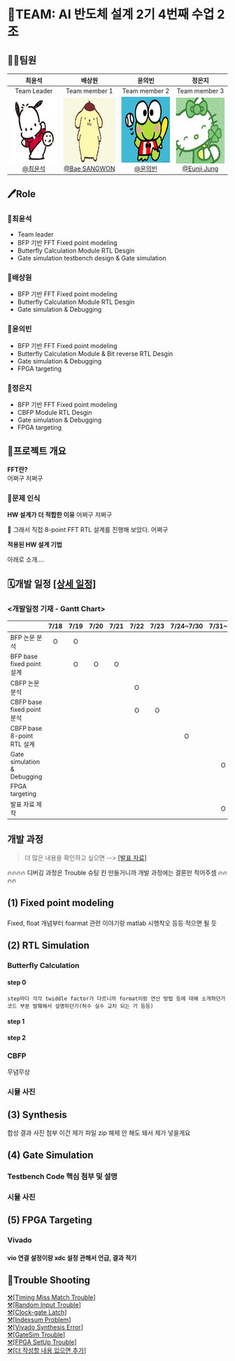# 👑TEAM: AI 반도체 설계 2기 4번째 수업 2조


## 🙋‍♂️팀원

|                                                 **최윤석**                                                 |                                                                                                                             **배상원**                                                                                                                              |                                                                        **윤의빈**                                                                        |                                                                                                                             **정은지**                                                                                                                              |
| :--------------------------------------------------------------------------------------------------------: | :---------------------------------------------------------------------------------------------------------------------------------------------------------------------------------------------------------------------------------------------------------------: | :------------------------------------------------------------------------------------------------------------------------------------------------------: | :-----------------------------------------------------------------------------------------------------------------------------------------------------------------------------------------------------------------------------------------------------------------: |
|                                                Team Leader                                                 |                                                                                                                            Team member 1                                                                                                                             |                                                                  Team member 2                                                                   |                                                                                                                         Team member 3                                                                                                                        |
| [<img src="/History/img/profile_1.jpg" width=150 height=150> </br> @최윤석](https://github.com/stockfail) | [<img src="/History/img/profile_2.png" width=150 height=150> </br> @Bae SANGWON](https://github.com/BAESANGWON1) | [<img src="/History/img/profile_3.png" width=150 height=150> </br> @윤의빈](https://github.com/demic2da) | [<img src="/History/img/profile_4.jpg" width=150 height=150> </br> @Eunji Jung](https://github.com/2735C) |

## 🖊️Role

### 🐶최윤석
- Team leader
- BFP 기반 FFT Fixed point modeling
- Butterfly Calculation Module RTL Desgin 
- Gate simulation testbench design & Gate simulation


### 🐧배상원
- BFP 기반 FFT Fixed point modeling
- Butterfly Calculation Module RTL Desgin 
- Gate simulation & Debugging


### 🐻윤의빈
- BFP 기반 FFT Fixed point modeling
- Butterfly Calculation Module & Bit reverse RTL Desgin 
- Gate simulation & Debugging
- FPGA targeting



### 🐤정은지 
- BFP 기반 FFT Fixed point modeling
- CBFP Module RTL Desgin 
- Gate simulation & Debugging
- FPGA targeting


## 🚀프로젝트 개요
**FFT란?** <br>
어쩌구 저쩌구 <br>

### 🧐문제 인식
**HW 설계가 더 적합한 이유**
어쩌구 저쩌구 <br>

🎉 그래서 직접 8-point FFT RTL 설계를 진행해 보았다. 어쩌구<br>

**적용된 HW 설계 기법**

아래로 소개....

## 🗓️개발 일정 [[상세 일정]](/History/Progress_report/schedule.md)

### <개발일정 기재 - Gantt Chart>

|                            |  7/18  |  7/19  |  7/20  |  7/21  |  7/22  |  7/23  |  7/24~7/30  |  7/31~8/3  | 8/4  | 
| :---------------------      | :---: | :---: | :---: | :---: | :---: | :---: | :---: | :---: | :---: |
| BFP 논문 분석                |   O   |   O   |       |       |       |       |       |       |       |       
| BFP base fixed point 설계   |       |   O   |   O   |   O   |       |       |       |       |       |       
| CBFP 논문 분석               |       |       |       |       |   O   |       |       |       |       |       
| CBFP base fixed point 분석  |       |       |       |       |    O  |   O   |       |       |       |      
| CBFP base 8-point RTL 설계  |       |       |       |       |       |       |   O   |       |       |       
| Gate simulation & Debugging|       |       |       |       |       |       |      |   O    |       |       
| FPGA targeting             |       |       |       |       |       |       |       |        |  O    |       
| 발표 자료 제작               |       |       |       |       |       |       |       |     O  |   O   |  

## 개발 과정
> 더 많은 내용을 확인하고 싶으면 --> [[발표 자료]](/History/PPT/Team2_발표자료.pdf)


🔥🔥🔥🔥 디버깅 과정은 Trouble 슈팅 칸 만들거니까 개발 과정에는 결론만 적어주셈 🔥🔥🔥🔥

## (1) Fixed point modeling

### 

Fixed, float 개념부터 foarmat 관련 이야기랑 matlab 시행착오 등등 적으면 될 듯

## (2) RTL Simulation

### Butterfly Calculation

#### step 0
    step마다 각각 twiddle factor가 다르니까 format이랑 연산 방법 등에 대해 소개하던가 코드 부분 발췌해서 설명하던가(허수 실수 교차 되는 거 등등)

#### step 1

#### step 2

### CBFP
무념무상

### 시뮬 사진 

## (3) Synthesis

합성 결과 사진 첨부 이건 제가 파일 zip 해제 안 해도 돼서 제가 넣을게요


## (4) Gate Simulation

### Testbench Code 핵심 첨부 및 설명

### 시뮬 사진



## (5) FPGA Targeting

### Vivado

#### vio 연결 설정이랑 xdc 설정 관해서 언급, 결과 적기 




## 🚀Trouble Shooting 
[⚒️[Timing Miss Match Trouble]](/trouble_shooting/Trouble_Shooting.md)   <br>
[⚒️[Random Input Trouble]](/trouble_shooting/Trouble_Shooting1.md)  <br>
[⚒️[Clock-gate Latch]](/trouble_shooting/Trouble_Shooting2.md) <br>
[⚒️[Indexsum Problem]](/trouble_shooting/Trouble_Shooting3.md) <br>
[⚒️[Vivado Synthesis Error]](/trouble_shooting/Trouble_Shooting4.md)       <br>
[⚒️[GateSim Trouble]](/trouble_shooting/Trouble_Shooting5.md)       <br>
[⚒️[FPGA SetUp Trouble]](/trouble_shooting/Trouble_Shooting6.md)      <br>
[⚒️[더 작성할 내용 있으면 추가]](/trouble_shooting/Trouble_Shooting7.md)      <br>

